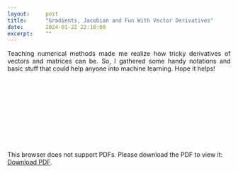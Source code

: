 ```yaml
---
layout:     post
title:      "Gradients, Jacobian and Fun With Vector Derivatives"
date:       2024-01-22 22:16:00
excerpt:    ""
---
```


<p align="justify"> Teaching numerical methods made me realize how tricky derivatives of vectors and matrices can be. So, I gathered some handy notations and basic stuff that could help anyone into machine learning. Hope it helps! </p>

<object data="https://gauthamvasan.github.io/pdf/vector_derivatives.pdf" type="application/pdf" width="700px" height="700px">
    <embed src="https://gauthamvasan.github.io/pdf/vector_derivatives.pdf">
        <p>This browser does not support PDFs. Please download the PDF to view it: <a href="https://gauthamvasan.github.io/pdf/vector_derivatives.pdf" target="_blank">Download PDF</a>.</p>
    </embed>
</object>
